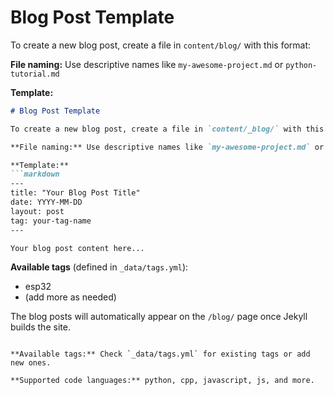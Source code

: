 # Blog Post Template

To create a new blog post, create a file in `content/blog/` with this format:

**File naming:** Use descriptive names like `my-awesome-project.md` or `python-tutorial.md`

**Template:**
```markdown
# Blog Post Template

To create a new blog post, create a file in `content/_blog/` with this format:

**File naming:** Use descriptive names like `my-awesome-project.md` or `python-tutorial.md`

**Template:**
```markdown
---
title: "Your Blog Post Title"
date: YYYY-MM-DD
layout: post
tag: your-tag-name
---

Your blog post content here...
```

**Available tags** (defined in `_data/tags.yml`):
- esp32
- (add more as needed)

The blog posts will automatically appear on the `/blog/` page once Jekyll builds the site.
```

**Available tags:** Check `_data/tags.yml` for existing tags or add new ones.

**Supported code languages:** python, cpp, javascript, js, and more.
